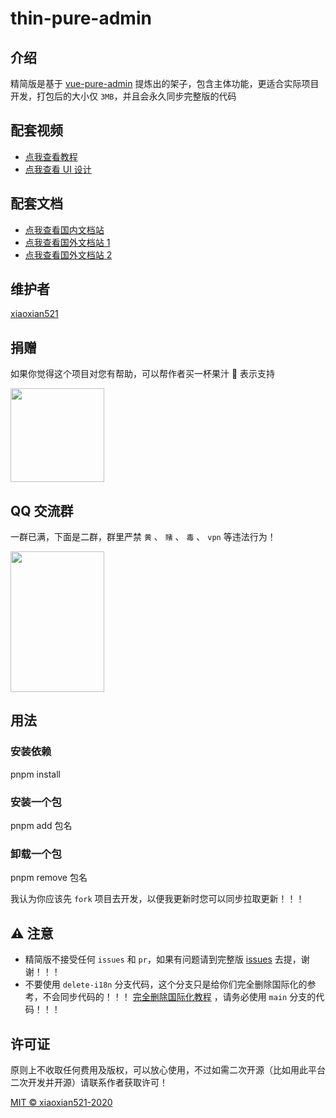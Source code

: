 # thin-pure-admin

## 介绍

精简版是基于 [vue-pure-admin](https://github.com/xiaoxian521/vue-pure-admin) 提炼出的架子，包含主体功能，更适合实际项目开发，打包后的大小仅 `3MB`，并且会永久同步完整版的代码

## 配套视频

- [点我查看教程](https://www.bilibili.com/video/BV1534y1S7HV)
- [点我查看 UI 设计](https://www.bilibili.com/video/BV17g411T7rq)

## 配套文档

- [点我查看国内文档站](http://yiming_chang.gitee.io/pure-admin-doc)
- [点我查看国外文档站 1](https://xiaoxian521.github.io/pure-admin-doc)
- [点我查看国外文档站 2](https://pure-admin-doc.vercel.app)

## 维护者

[xiaoxian521](https://github.com/xiaoxian521)

## 捐赠

如果你觉得这个项目对您有帮助，可以帮作者买一杯果汁 🍹 表示支持

<img src="https://p9-juejin.byteimg.com/tos-cn-i-k3u1fbpfcp/f69bf13c5b854ed5b699807cafa0e3ce~tplv-k3u1fbpfcp-zoom-in-crop-mark:1304:0:0:0.awebp?" width="150px" height="150px" />

## QQ 交流群

一群已满，下面是二群，群里严禁 `黄` 、 `赌` 、 `毒` 、 `vpn` 等违法行为！

<img src="http://yiming_chang.gitee.io/pure-admin-doc/img/support/qq.png" width="150px" height="225px" />

## 用法

### 安装依赖

pnpm install

### 安装一个包

pnpm add 包名

### 卸载一个包

pnpm remove 包名

我认为你应该先 `fork` 项目去开发，以便我更新时您可以同步拉取更新！！！

## ⚠️ 注意

- 精简版不接受任何 `issues` 和 `pr`，如果有问题请到完整版 [issues](https://github.com/xiaoxian521/vue-pure-admin/issues/new/choose) 去提，谢谢！！！
- 不要使用 `delete-i18n` 分支代码，这个分支只是给你们完全删除国际化的参考，不会同步代码的！！！ [完全删除国际化教程](https://www.bilibili.com/video/BV1Ru411B7k3/) ，请务必使用 `main` 分支的代码！！！

## 许可证

原则上不收取任何费用及版权，可以放心使用，不过如需二次开源（比如用此平台二次开发并开源）请联系作者获取许可！

[MIT © xiaoxian521-2020](./LICENSE)
